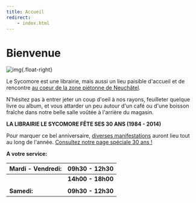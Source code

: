 ```yaml
---
title: Accueil
redirect:
    - index.html
---
```


Bienvenue
=========

![img](/images/8f6b3e69a4.jpg){.float-right}

Le Sycomore est une librairie, mais aussi un lieu paisible d'accueil et de rencontre [au coeur de la zone piétonne de Neuchâtel](/contact/).

N'hésitez pas à entrer jeter un coup d'oeil à nos rayons, feuilleter quelque livre ou album, et vous attarder un peu autour d'un café ou d'une boisson fraîche dans notre belle salle voûtée à l'arrière du magasin.

**LA LIBRAIRIE LE SYCOMORE FÊTE SES 30 ANS (1984 - 2014)**

Pour marquer ce bel anniversaire, [diverses manifestations](/30ans/) auront lieu tout au long de l'année.
[Consultez notre page spéciale 30 ans !](/30ans/)


**A votre service:**


| Mardi -  Vendredi: | 09h30 - 12h30     |
| ------------------ | ----------------- |
|                    | **14h00 - 18h00** |
|                    |                   |
| **Samedi:**        | **09h30 - 12h30** |
